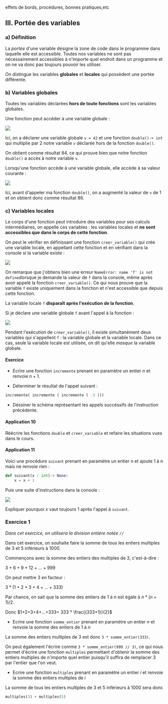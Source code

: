effets de bords, procédures, bonnes pratiques,etc
## III. Portée des variables

### a) Définition

La *portée* d'une variable désigne la zone de code dans le programme dans laquelle elle est accessible. Toutes nos variables ne sont pas nécessairement accessibles à n'importe quel endroit dans un programme et on ne va donc pas toujours pouvoir les utiliser.

On distingue les variables **globales** et **locales** qui possèdent une portée différente.

### b) Variables globales

Toutes les variables déclarées **hors de toute fonctions** sont les variables globales.

Une fonction peut accéder à une variable globale :

![](./img/img_fonc/var_globale.PNG)

Ici, on a déclarer une variable globale ``v = 42`` et une fonction ``double()-> int`` qui multiplie par 2 notre variable ``v`` déclarée hors de la fonction ``double()``.

On obtient comme résultat 84, ce qui prouve bien que notre fonction ``double()`` a accès à notre variable ``v``.

Lorsqu'une fonction accède à une variable globale, elle accède à sa valeur courante :

![](./img/img_fonc/var_globale2.PNG)

Ici, avant d'appeler ma fonction ``double()``, on a augmenté la valeur de ``v`` de 1 et on obtient donc comme résultat 86.

### c) Variables locales

Le corps d'une fonction peut introduire des variables pour ses calculs intermédiaires, on appelle ces variables : les variables locales et **ne sont accessibles que dans le corps de cette fonction**.

On peut le vérifier en définissant une fonction ``creer_variable()`` qui crée une variable locale, en appellant cette fonction et en vérifiant dans la console si la variable existe :

![](./img/img_fonc/var_locale1.PNG)

On remarque que j'obtiens bien une erreur ``NameError: name 'f' is not defined``lorsque je demande la valeur de ``f`` dans la console, même après avoir appelé la fonction ``creer_variable()``. Ce qui nous prouve que la variable ``f`` existe uniquement dans la fonction et n'est accessible que depuis cette fonction.

La variable locale ``f`` **disparaît après l'exécution de la fonction**.

Si je déclare une variable globale ``f`` avant l'appel à la fonction :

![](./img/img_fonc/var_locale2.PNG)

Pendant l'exécution de ``creer_variable()``, il existe simultanément deux variables qui s'appellent ``f`` : la variable globale et la variable locale. Dans ce cas, seule la variable locale est utilisée, on dit qu'elle *masque* la variable globale.


#### Exercice

- Ecrire une fonction ``incremente`` prenant en paramètre un entier *n* et renvoie $`n+1`$.

- Déterminer le résultat de l'appel suivant :

```python
incremente( incremente ( incremente ( -3 )))
```

- Déssiner le schéma représentant les appels succéssifs de l'instruction précédente.

#### Application 10

Réécrire les fonctions ``double`` et ``creer_variable`` et refaire les situations vues dans le cours.

#### Application 11

Voici une procédure ``suivant`` prenant en paramètre un entier *n* et ajoute 1 à n mais ne renvoie rien :

```python
def suivant(x : int)-> None:
    x = x + 1
```

Puis une suite d'instructions dans la console :

![](./img/img_fonc/app11.PNG)

Expliquer pourquoi *x* vaut toujours 1 après l'appel à ``suivant``.

### Exercice 1

*Dans cet exercice, on utilisera la division entière notée ``//``*

Dans cet exercice, on souhaite faire la somme de tous les entiers multiples de 3 et 5 inférieurs à 1000.

Commençons avec la somme des entiers des multiples de 3, c'est-à-dire :

$`3+6+9+12+...+999`$

On peut mettre 3 en facteur :

$`3 * (1+2+3+4+...+333)`$

Par chance, on sait que la somme des entiers de $`1`$ à $`n`$ est égale à $`n*(n+1)/2`$.

Donc $`1+2+3+4+...+333= 333 * \frac{(333+1)}{2}`$

- Ecrire une fonction ``somme_entier`` prenant en paramètre un entier *n* et renvoie la somme des entiers de 1 à *n* 

La somme des entiers multiples de 3 est donc ``3 * somme_entier(333)``.

On peut également l'écrire comme ``3 * somme_entier(999 // 3)``, ce qui nous permet d'écrire une fonction ``multiples`` permettant  d'obtenir la somme des entiers multiples de n'importe quel entier puisqu'il suffira de remplacer 3 par l'entier que l'on veut.

- Ecrire une fonction ``multiples`` prenant en paramètre un entier *i* et renvoie la somme des entiers multiples de *i*

La somme de tous les entiers multiples de 3 et 5 inférieurs à 1000 sera donc 

```python
multiples(3) + multiples(5)